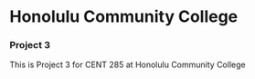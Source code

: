 # Honolulu Community College
### Project 3
This is Project 3 for CENT 285 at Honolulu Community College
